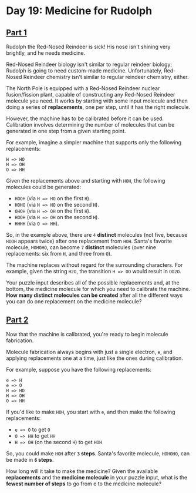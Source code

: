 # Day 19: Medicine for Rudolph

## [Part 1](part1.py)

Rudolph the Red-Nosed Reindeer is sick!
His nose isn't shining very brightly, and he needs medicine.

Red-Nosed Reindeer biology isn't similar to regular reindeer biology; Rudolph is
going to need custom-made medicine. Unfortunately, Red-Nosed Reindeer chemistry
isn't similar to regular reindeer chemistry, either.

The North Pole is equipped with a Red-Nosed Reindeer nuclear fusion/fission
plant, capable of constructing any Red-Nosed Reindeer molecule you need.
It works by starting with some input molecule and then doing a series of
**replacements**, one per step, until it has the right molecule.

However, the machine has to be calibrated before it can be used.
Calibration involves determining the number of molecules that can be generated
in one step from a given starting point.

For example, imagine a simpler machine that supports only the following
replacements:

    H => HO
    H => OH
    O => HH

Given the replacements above and starting with `HOH`, the following molecules
could be generated:

- `HOOH` (via `H => HO` on the first `H`).
- `HOHO` (via `H => HO` on the second `H`).
- `OHOH` (via `H => OH` on the first `H`).
- `HOOH` (via `H => OH` on the second `H`).
- `HHHH` (via `O => HH`).

So, in the example above, there are `4` **distinct** molecules (not five,
because `HOOH` appears twice) after one replacement from `HOH`.
Santa's favorite molecule, `HOHOHO`, can become `7` **distinct** molecules (over
nine replacements: six from `H`, and three from `O`).

The machine replaces without regard for the surrounding characters.
For example, given the string `H2O`, the transition `H => OO` would result in `OO2O`.

Your puzzle input describes all of the possible replacements and, at the bottom,
the medicine molecule for which you need to calibrate the machine.
**How many distinct molecules can be created** after all the different ways you
can do one replacement on the medicine molecule?

## [Part 2](part2.py)

Now that the machine is calibrated, you're ready to begin molecule fabrication.

Molecule fabrication always begins with just a single electron, `e`, and
applying replacements one at a time, just like the ones during calibration.

For example, suppose you have the following replacements:

    e => H
    e => O
    H => HO
    H => OH
    O => HH

If you'd like to make `HOH`, you start with `e`, and then make the following replacements:

- `e => O` to get `O`
- `O => HH` to get `HH`
- `H => OH` (on the second `H`) to get `HOH`

So, you could make `HOH` after **`3` steps**.
Santa's favorite molecule, `HOHOHO`, can be made in **`6` steps**.

How long will it take to make the medicine?
Given the available **replacements** and the **medicine molecule** in your puzzle input,
what is the **fewest number of steps** to go from e to the medicine molecule?
